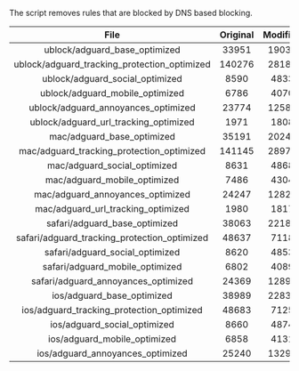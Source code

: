 The script removes rules that are blocked by DNS based blocking.


| File | Original | Modified |
|:----:|:-----:|:-----:|
| ublock/adguard_base_optimized | 33951 | 19033 |
| ublock/adguard_tracking_protection_optimized | 140276 | 28186 |
| ublock/adguard_social_optimized | 8590 | 4833 |
| ublock/adguard_mobile_optimized | 6786 | 4070 |
| ublock/adguard_annoyances_optimized | 23774 | 12584 |
| ublock/adguard_url_tracking_optimized | 1971 | 1808 |
| mac/adguard_base_optimized | 35191 | 20240 |
| mac/adguard_tracking_protection_optimized | 141145 | 28975 |
| mac/adguard_social_optimized | 8631 | 4868 |
| mac/adguard_mobile_optimized | 7486 | 4304 |
| mac/adguard_annoyances_optimized | 24247 | 12828 |
| mac/adguard_url_tracking_optimized | 1980 | 1817 |
| safari/adguard_base_optimized | 38063 | 22180 |
| safari/adguard_tracking_protection_optimized | 48637 | 7118 |
| safari/adguard_social_optimized | 8620 | 4853 |
| safari/adguard_mobile_optimized | 6802 | 4089 |
| safari/adguard_annoyances_optimized | 24369 | 12898 |
| ios/adguard_base_optimized | 38989 | 22831 |
| ios/adguard_tracking_protection_optimized | 48683 | 7125 |
| ios/adguard_social_optimized | 8660 | 4874 |
| ios/adguard_mobile_optimized | 6858 | 4131 |
| ios/adguard_annoyances_optimized | 25240 | 13298 |